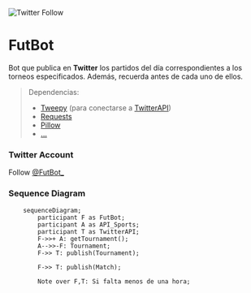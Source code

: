 ![Twitter Follow](https://img.shields.io/twitter/follow/FutBot_?style=social)
# FutBot

Bot que publica en **Twitter** los partidos del día correspondientes a los torneos especificados. Además, recuerda antes de cada uno de ellos.

> Dependencias:
> 
> - [Tweepy](https://www.tweepy.org/) (para conectarse a [TwitterAPI](https://developer.twitter.com/en/docs/twitter-api))
> - [Requests](https://docs.python-requests.org/)
> - [Pillow](https://pillow.readthedocs.io/)
> - [...](https://github.com/ljcanales/FutBot/blob/master/requirements.txt)


### Twitter Account

Follow [@FutBot_](https://twitter.com/FutBot_)

### Sequence Diagram

```mermaid
	sequenceDiagram;
		participant F as FutBot;
		participant A as API_Sports;
		participant T as TwitterAPI;
		F->>+ A: getTournament();
		A-->>-F: Tournament;
		F->> T: publish(Tournament);

		F->> T: publish(Match);

		Note over F,T: Si falta menos de una hora;
```

